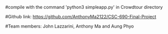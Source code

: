 #compile with the command 'python3 simpleapp.py' in Crowdtour directory 

#Github link: https://github.com/AnthonyMa2122/CSC-690-Final-Project

#Team members: John Lazzarini, Anthony Ma and Aung Phyo 

